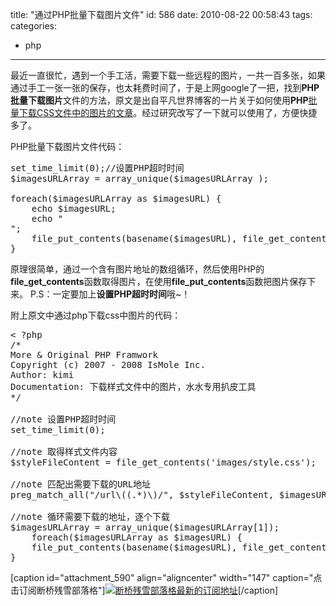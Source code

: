 title: "通过PHP批量下载图片文件"
id: 586
date: 2010-08-22 00:58:43
tags: 
categories: 
- php
---

最近一直很忙，遇到一个手工活，需要下载一些远程的图片，一共一百多张，如果通过手工一张一张的保存，也太耗费时间了，于是上网google了一把，找到**PHP批量下载图片**文件的方法，原文是出自平凡世界博客的一片关于如何使用**PHP**[批量下载CSS文件中的图片的文章](http://www.ccvita.com/375.html)。经过研究改写了一下就可以使用了，方便快捷多了。

PHP批量下载图片文件代码：
<pre lang="php">
set_time_limit(0);//设置PHP超时时间
$imagesURLArray = array_unique($imagesURLArray );

foreach($imagesURLArray as $imagesURL) {
    echo $imagesURL;
    echo "
";
    file_put_contents(basename($imagesURL), file_get_contents($imagesURL));
}
</pre>
原理很简单，通过一个含有图片地址的数组循环，然后使用PHP的**file_get_contents**函数取得图片，在使用**file_put_contents**函数把图片保存下来。
P.S：一定要加上**设置PHP超时时间**哦~！
<!--more-->
附上原文中通过php下载css中图片的代码：
<pre lang="php">
< ?php
/*
More & Original PHP Framwork
Copyright (c) 2007 - 2008 IsMole Inc.
Author: kimi
Documentation: 下载样式文件中的图片，水水专用扒皮工具
*/

//note 设置PHP超时时间
set_time_limit(0);

//note 取得样式文件内容
$styleFileContent = file_get_contents('images/style.css');

//note 匹配出需要下载的URL地址
preg_match_all("/url\((.*)\)/", $styleFileContent, $imagesURLArray);

//note 循环需要下载的地址，逐个下载
$imagesURLArray = array_unique($imagesURLArray[1]);
    foreach($imagesURLArray as $imagesURL) {
    file_put_contents(basename($imagesURL), file_get_contents($imagesURL));
}
</pre>

[caption id="attachment_590" align="aligncenter" width="147" caption="点击订阅断桥残雪部落格"][![断桥残雪部落格最新的订阅地址](http://js8.in/wp-content/uploads/2010/08/logo_147x47.gif "断桥残雪部落格最新的订阅地址")](http://feed.feedsky.com/r57c)[/caption] 